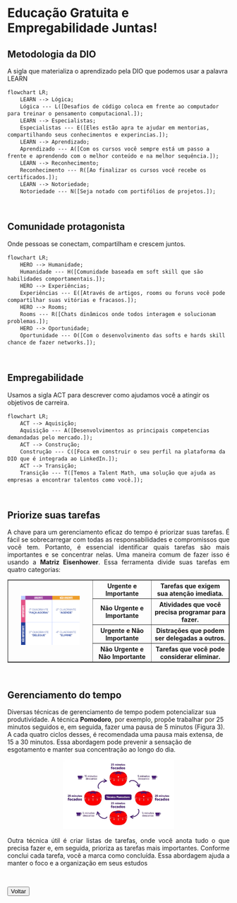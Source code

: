 # Educação Gratuita e Empregabilidade Juntas!

## Metodologia da DIO <!--About DIO methodology / Sobre metodologia da DIO-->
<p>A sigla que materializa o aprendizado pela DIO que podemos usar a palavra LEARN</p>

```mermaid
flowchart LR;
    LEARN --> Lógica;
    Lógica --- L([Desafios de código coloca em frente ao computador para treinar o pensamento computacional.]);
    LEARN --> Especialistas;
    Especialistas --- E([Eles estão apra te ajudar em mentorias, compartilhando seus conhecimentos e experincias.]);
    LEARN --> Aprendizado;
    Aprendizado --- A([Com os cursos você sempre está um passo a frente e aprendendo com o melhor conteúdo e na melhor sequência.]);
    LEARN --> Reconhecimento;
    Reconhecimento --- R([Ao finalizar os cursos você recebe os certificados.]);
    LEARN --> Notoriedade;
    Notoriedade --- N([Seja notado com portifólios de projetos.]);
```
<br>

## Comunidade protagonista <!--About protagonist community / Sobre comunidade protagonista-->
<p>Onde pessoas se conectam, compartilham e crescem juntos.</p>

```mermaid
flowchart LR;
    HERO --> Humanidade;
    Humanidade --- H([Comunidade baseada em soft skill que são habilidades comportamentais.]);
    HERO --> Experiências;
    Experiências --- E([Através de artigos, rooms ou foruns você pode compartilhar suas vitórias e fracasos.]);
    HERO --> Rooms;
    Rooms --- R([Chats dinâmicos onde todos interagem e solucionam problemas.]);
    HERO --> Oportunidade;
    Oportunidade --- O([Com o desenvolvimento das softs e hards skill chance de fazer networks.]);
```
<br>

## Empregabilidade <!--About employability  / Sobre empregabilidade-->
<p>Usamos a sigla ACT para descrever como ajudamos você a atingir os objetivos de carreira.</p>

```mermaid
flowchart LR;
    ACT --> Aquisição;
    Aquisição --- A([Desenvolvimentos as principais competencias demandadas pelo mercado.]);
    ACT --> Construção;
    Construção --- C([Foca em construir o seu perfil na plataforma da DIO que é integrada ao LinkedIn.]);
    ACT --> Transição;
    Transição --- T([Temos a Talent Math, uma solução que ajuda as empresas a encontrar talentos como você.]);
```
<br>

## Priorize suas tarefas <!--About prioritize your tasks / Sobre priorize suas tarefas-->
<div>
    <p align="justify">A chave para um gerenciamento eficaz do tempo é priorizar suas tarefas. É fácil se sobrecarregar com todas as responsabilidades e compromissos que você tem. Portanto, é essencial identificar quais tarefas são mais importantes e se concentrar nelas. Uma maneira comum de fazer isso é usando a <strong>Matriz Eisenhower</strong>. Essa ferramenta divide suas tarefas em quatro categorias: </p>
    <table border="1">
        <tbody>
            <tr>
                <th rowspan="4"><img src="../img/01. Matriz Eisenhower.jpg" width="75%;"></th>
                <th>Urgente e Importante</th>
                <th>Tarefas que exigem sua atenção imediata.</th>
            </tr>
            <tr>
                <th>Não Urgente e Importante</th>
                <th>Atividades que você precisa programar para fazer.</th>
            </tr>
            <tr>
                <th>Urgente e Não Importante</th>
                <th>Distrações que podem ser delegadas a outros.</th>
            </tr>
            <tr>
                <th>Não Urgente e Não Importante</th>
                <th>Tarefas que você pode considerar eliminar.</th>
            </tr>
        </tbody>
    </table>
</div>
<br>

## Gerenciamento do tempo <!--About time management / Sobre gerenciamento do tempo-->
<div>
    <p align="left">Diversas técnicas de gerenciamento de tempo podem potencializar sua produtividade. A técnica <strong>Pomodoro</strong>, por exemplo, propõe trabalhar por 25 minutos seguidos e, em seguida, fazer uma pausa de 5 minutos (Figura 3). A cada quatro ciclos desses, é recomendada uma pausa mais extensa, de 15 a 30 minutos. Essa abordagem pode prevenir a sensação de esgotamento e manter sua concentração ao longo do dia.</p>
    <p align="center"><img src="../img/02. Pomodoro.jpg" width="50%"></p>
    <p><p align="justify">Outra técnica útil é criar listas de tarefas, onde você anota tudo o que precisa fazer e, em seguida, prioriza as tarefas mais importantes. Conforme conclui cada tarefa, você a marca como concluída. Essa abordagem ajuda a manter o foco e a organização em seus estudos</p>
</div>
<br>

<a href="../README.md"><button>Voltar</button></a>